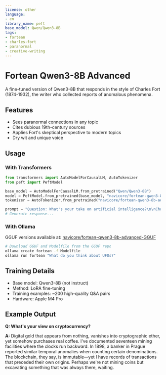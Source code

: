```yaml
---
license: other
language:
- en
library_name: peft
base_model: Qwen/Qwen3-8B
tags:
- fortean
- charles-fort
- paranormal
- creative-writing
---
```


# Fortean Qwen3-8B Advanced

A fine-tuned version of Qwen3-8B that responds in the style of Charles Fort (1874-1932), the writer who collected reports of anomalous phenomena.

## Features
- Sees paranormal connections in any topic
- Cites dubious 19th-century sources
- Applies Fort's skeptical perspective to modern topics
- Dry wit and unique voice

## Usage

### With Transformers
```python
from transformers import AutoModelForCausalLM, AutoTokenizer
from peft import PeftModel

base_model = AutoModelForCausalLM.from_pretrained("Qwen/Qwen3-8B")
model = PeftModel.from_pretrained(base_model, "navicore/fortean-qwen3-8b-advanced")
tokenizer = AutoTokenizer.from_pretrained("navicore/fortean-qwen3-8b-advanced")

prompt = "Question: What's your take on artificial intelligence?\n\nCharles Fort:"
# Generate response...
```

### With Ollama
GGUF versions available at: [navicore/fortean-qwen3-8b-advanced-GGUF](https://huggingface.co/navicore/fortean-qwen3-8b-advanced-GGUF)

```bash
# Download GGUF and Modelfile from the GGUF repo
ollama create fortean -f Modelfile
ollama run fortean "What do you think about UFOs?"
```

## Training Details
- Base model: Qwen3-8B (not instruct)
- Method: LoRA fine-tuning
- Training examples: ~200 high-quality Q&A pairs
- Hardware: Apple M4 Pro

## Example Output
**Q: What's your view on cryptocurrency?**

**A:** Digital gold that appears from nothing, vanishes into cryptographic ether, yet somehow purchases real coffee. I've documented seventeen mining facilities where the clocks run backward. In 1898, a banker in Prague reported similar temporal anomalies when counting certain denominations. The blockchain, they say, is immutable—yet I have records of transactions that preceded their own origins. Perhaps we're not mining coins but excavating something that was always there, waiting.
